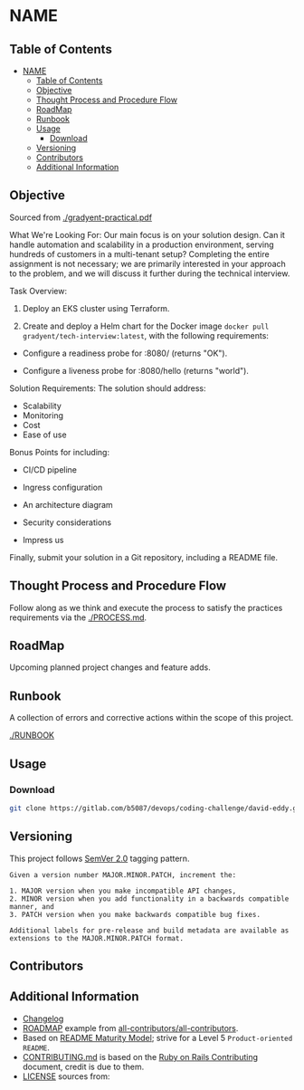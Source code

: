 # NAME

## Table of Contents

- [NAME](#name)
  - [Table of Contents](#table-of-contents)
  - [Objective](#objective)
  - [Thought Process and Procedure Flow](#thought-process-and-procedure-flow)
  - [RoadMap](#roadmap)
  - [Runbook](#runbook)
  - [Usage](#usage)
    - [Download](#download)
  - [Versioning](#versioning)
  - [Contributors](#contributors)
  - [Additional Information](#additional-information)

## Objective

Sourced from [./gradyent-practical.pdf](./gradyent-practical.pdf)

What We're Looking For: Our main focus is on your solution design. Can it handle
automation and scalability in a production environment, serving hundreds of customers in
a multi-tenant setup? Completing the entire assignment is not necessary; we are primarily
interested in your approach to the problem, and we will discuss it further during the
technical interview.

Task Overview:

1. Deploy an EKS cluster using Terraform.

2. Create and deploy a Helm chart for the Docker image `docker pull gradyent/tech-interview:latest`, with the following requirements:

- Configure a readiness probe for :8080/ (returns "OK").

- Configure a liveness probe for :8080/hello (returns "world").

Solution Requirements: The solution should address:

- Scalability
- Monitoring
- Cost
- Ease of use

Bonus Points for including:

- CI/CD pipeline

- Ingress configuration

- An architecture diagram

- Security considerations

- Impress us

Finally, submit your solution in a Git repository, including a README file.

## Thought Process and Procedure Flow

Follow along as we think and execute the process to satisfy the practices requirements via the [./PROCESS.md](./PROCESS.md).

## RoadMap

Upcoming planned project changes and feature adds.

## Runbook

A collection of errors and corrective actions within the scope of this project.

[./RUNBOOK](./RUNBOOK.md)

## Usage

### Download

```sh
git clone https://gitlab.com/b5087/devops/coding-challenge/david-eddy.git
```

## Versioning

This project follows [SemVer 2.0](https://semver.org/) tagging pattern.

```quote
Given a version number MAJOR.MINOR.PATCH, increment the:

1. MAJOR version when you make incompatible API changes,
2. MINOR version when you add functionality in a backwards compatible manner, and
3. PATCH version when you make backwards compatible bug fixes.

Additional labels for pre-release and build metadata are available as extensions to the MAJOR.MINOR.PATCH format.
```

## Contributors

## Additional Information

- [Changelog](https://github.com/olivierlacan/keep-a-changelog)
- [ROADMAP](./ROADMAP.md) example from [all-contributors/all-contributors](https://github.com/all-contributors/all-contributors/blob/master/MAINTAINERS.md).
- Based on [README Maturity Model](https://github.com/LappleApple/feedmereadmes/blob/master/README-maturity-model.md); strive for a Level 5 `Product-oriented README`.
- [CONTRIBUTING.md](./CONTRIBUTING.md) is based on the [Ruby on Rails Contributing](https://github.com/rails/rails/blob/master/CONTRIBUTING.md) document, credit is due to them.
- [LICENSE](./LICENSE.md) sources from:
